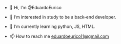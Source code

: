 - 👋 Hi, I’m @EduardoEurico
- 👀 I’m interested in study to be a back-end developer.
- 🌱 I’m currently learning python, JS, HTML.

- 📫 How to reach me eduardoeurico11@gmail.com



<!---
EduardoEurico/EduardoEurico is a ✨ special ✨ repository because its `README.md` (this file) appears on your GitHub profile.
You can click the Preview link to take a look at your changes.
--->
